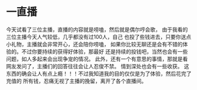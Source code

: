 # 一直播
今天试看了三位主播，直播的内容就是唠嗑，然后就是偶尔哼会歌，
由于我看的三位主播今天人气较低，几乎都没有过100人，自己
也投了些钱进去，只要你送点小礼物，主播就会非常开心，还会陪你唠嗑，
如果你比较无聊还是会有不错的体验的。不过你要持续的获得好体验，那最好
还是持续的投钱吧，当然也会有一些问题，如人多起来会出现争宠的情况。
此外，还有一个有意思的事情，那就是看网友发问了，主播们的回答往往会让人忍俊不禁。
情到深处也会有一些收获。
这东西的确会让人有点上瘾！！！不过我知道我的目的仅仅是为了体验，然后花完了充值的
所有钱，忍痛无视了主播的挽留，离开了各个直播间。
